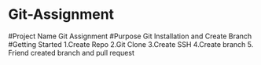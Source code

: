 # Git-Assignment
#Project Name
Git Assignment
#Purpose
Git Installation and Create Branch
#Getting Started
1.Create Repo
2.Git Clone
3.Create SSH
4.Create branch
5. Friend created branch and pull request
